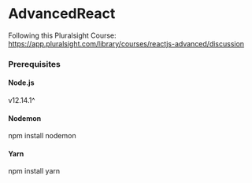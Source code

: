 # AdvancedReact

Following this Pluralsight Course: https://app.pluralsight.com/library/courses/reactjs-advanced/discussion
 
### Prerequisites
#### Node.js
v12.14.1^

#### Nodemon
 npm install nodemon

#### Yarn
 npm install yarn

